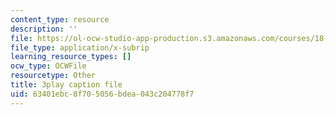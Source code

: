 ```yaml
---
content_type: resource
description: ''
file: https://ol-ocw-studio-app-production.s3.amazonaws.com/courses/18-01sc-single-variable-calculus-fall-2010/63401ebc8f705056bdea043c204778f7_wOHrNt9ScYs.vtt
file_type: application/x-subrip
learning_resource_types: []
ocw_type: OCWFile
resourcetype: Other
title: 3play caption file
uid: 63401ebc-8f70-5056-bdea-043c204778f7
---
```

